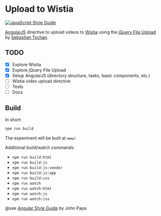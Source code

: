 # Upload to Wistia

[![JavaScript Style Guide](https://img.shields.io/badge/code%20style-standard-brightgreen.svg)](http://standardjs.com/)

[AngularJS][ajs] directive to upload videos to [Wistia][wistia] using
the [jQuery File Upload][jfu] by [Sebastian Tschan](https://github.com/blueimp).

## TODO

- [x] Explore Wistia
- [x] Explore jQuery File Upload
- [x] Setup AngularJS (directory structure, tasks, basic components, etc.)
- [ ] Wistia video upload directive
- [ ] Tests
- [ ] Docs

## Build

In short:

```sh
npm run build
```

The experiment will be built at `www/`.

Additional build/watch commands:

- `npm run build:html`
- `npm run build:js`
- `npm run build:js:vendor`
- `npm run build:js:app`
- `npm run build:css`
- `npm run watch`
- `npm run watch:html`
- `npm run watch:js`
- `npm run watch:css`

@see [Angular Style Guide][ajs-st] by John Papa

[ajs]: https://angularjs.org/
[wistia]: https://wistia.com/
[jfu]: https://github.com/blueimp/jQuery-File-Upload
[st]: https://github.com/blueimp
[ajs-st]: https://github.com/johnpapa/angular-styleguide/blob/master/a1/README.md
